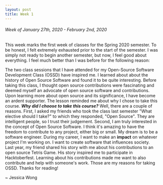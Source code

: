 ```yaml
---
layout: post
title: Week 1
---
```


###### Week of January 27th, 2020 - February 2nd, 2020
This week marks the first week of classes for the Spring 2020 semester. To be honest, I felt extremely exhausted prior to the start of the semester. I was simply not ready to begin another semester, but now, I feel good about everything. I feel much better than I was before for the following reason:

The two class sessions that I have attended for my Open-Source Software Development Class (OSSD) have inspired me. I learned about about the history of Open Source Software and found it to be quite interesting. Before taking this class, I thought open source contributions were fascinating and deemed myself an advocate of open source software and contributions. Upon learning more about open source and its significance, I have become an ardent supporter. The lesson reminded me about why I chose to take this course. _**Why did I choose to take this course?**_ Well, there are a couple of reasons. First, I asked my friends who took the class last semester "What elective should I take?" to which they responded, "Open Source". They are intelligent people, so I trust their judgement. Second, I am truly interested in the concept of Open Source Software. I think it's amazing to have the freedom to contribute to any project, either big or small. My dream is to be a software engineer. During my career, I want to make an **impact** on whatever project I'm working on. I want to create software that influences society. Last year, my friend shared his story with me about his contributions to an open source Tetris Game. His story inspired me to participate in Hacktoberfest. Learning about his contributions made me want to also contribute and help with someone's work. Those are my reasons for taking OSSD. Thanks for reading!

~ Jessica Wong
